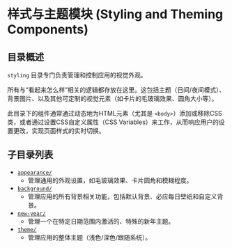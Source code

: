 # 样式与主题模块 (Styling and Theming Components)

## 目录概述

`styling` 目录专门负责管理和控制应用的视觉外观。

所有与“看起来怎么样”相关的逻辑都存放在这里。这包括主题（日间/夜间模式）、背景图片、以及其他可定制的视觉元素（如卡片的毛玻璃效果、圆角大小等）。

此目录下的组件通常通过动态地为HTML元素（尤其是 `<body>`）添加或移除CSS类，或者通过设置CSS自定义属性（CSS Variables）来工作，从而响应用户的设置更改，实现页面样式的实时切换。

## 子目录列表

-   [`appearance/`](./appearance/)
    -   管理通用的外观设置，如毛玻璃效果、卡片圆角和模糊程度。
-   [`background/`](./background/)
    -   管理应用的所有背景相关功能，包括默认背景、必应每日壁纸和自定义背景。
-   [`new-year/`](./new-year/)
    -   管理一个在特定日期范围内激活的、特殊的新年主题。
-   [`theme/`](./theme/)
    -   管理应用的整体主题（浅色/深色/跟随系统）。
